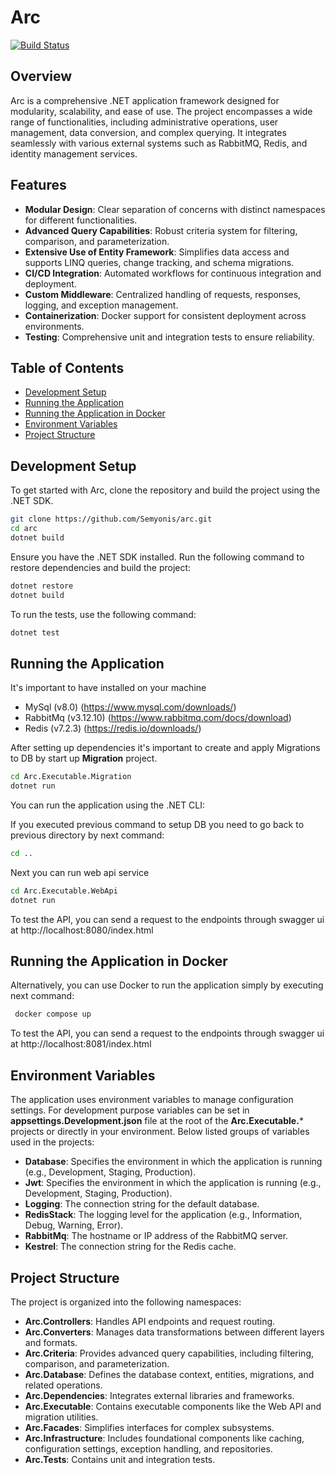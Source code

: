 # Arc

[![Build Status](https://github.com/Semyonis/arc/actions/workflows/dotnet.yml/badge.svg)](https://github.com/Semyonis/arc/actions)

## Overview

Arc is a comprehensive .NET application framework designed for modularity, scalability, and ease of use. The project
encompasses a wide range of functionalities, including administrative operations, user management, data conversion, and
complex querying. It integrates seamlessly with various external systems such as RabbitMQ, Redis, and identity
management services.

## Features

- **Modular Design**: Clear separation of concerns with distinct namespaces for different functionalities.
- **Advanced Query Capabilities**: Robust criteria system for filtering, comparison, and parameterization.
- **Extensive Use of Entity Framework**: Simplifies data access and supports LINQ queries, change tracking, and schema
migrations.
- **CI/CD Integration**: Automated workflows for continuous integration and deployment.
- **Custom Middleware**: Centralized handling of requests, responses, logging, and exception management.
- **Containerization**: Docker support for consistent deployment across environments.
- **Testing**: Comprehensive unit and integration tests to ensure reliability.

## Table of Contents

- [Development Setup](#development-setup)
- [Running the Application](#running-the-application)
- [Running the Application in Docker](#running-the-application-in-docker)
- [Environment Variables](#environment-variables)
- [Project Structure](#project-structure)

## Development Setup

To get started with Arc, clone the repository and build the project using the .NET SDK.

```sh
git clone https://github.com/Semyonis/arc.git
cd arc
dotnet build
```

Ensure you have the .NET SDK installed. Run the following command to restore dependencies and build the project:

```sh
dotnet restore
dotnet build
```
To run the tests, use the following command:

```sh
dotnet test
```

## Running the Application

It's important to have installed on your machine 
- MySql (v8.0) (https://www.mysql.com/downloads/)
- RabbitMq (v3.12.10) (https://www.rabbitmq.com/docs/download)
- Redis (v7.2.3) (https://redis.io/downloads/)

After setting up dependencies it's important to create and apply Migrations to DB by start up **Migration** project.  

```sh
cd Arc.Executable.Migration
dotnet run
```

You can run the application using the .NET CLI:

If you executed previous command to setup DB you need to go back to previous directory by next command:

```sh
cd ..
```

Next you can run web api service

```sh
cd Arc.Executable.WebApi
dotnet run
```

To test the API, you can send a request to the endpoints through swagger ui at http://localhost:8080/index.html

## Running the Application in Docker

Alternatively, you can use Docker to run the application simply by executing next command:

```sh
 docker compose up
```

To test the API, you can send a request to the endpoints through swagger ui at http://localhost:8081/index.html

## Environment Variables

The application uses environment variables to manage configuration settings. For development purpose variables can be
set in **appsettings.Development.json** file at the root of the **Arc.Executable.*** projects or directly in your
environment. Below listed groups of variables used in the projects:

- **Database**: Specifies the environment in which the application is running (e.g., Development, Staging, Production).
- **Jwt**: Specifies the environment in which the application is running (e.g., Development, Staging, Production).
- **Logging**: The connection string for the default database.
- **RedisStack**: The logging level for the application (e.g., Information, Debug, Warning, Error).
- **RabbitMq**: The hostname or IP address of the RabbitMQ server.
- **Kestrel**: The connection string for the Redis cache.

## Project Structure

The project is organized into the following namespaces:

- **Arc.Controllers**: Handles API endpoints and request routing.
- **Arc.Converters**: Manages data transformations between different layers and formats.
- **Arc.Criteria**: Provides advanced query capabilities, including filtering, comparison, and parameterization.
- **Arc.Database**: Defines the database context, entities, migrations, and related operations.
- **Arc.Dependencies**: Integrates external libraries and frameworks.
- **Arc.Executable**: Contains executable components like the Web API and migration utilities.
- **Arc.Facades**: Simplifies interfaces for complex subsystems.
- **Arc.Infrastructure**: Includes foundational components like caching, configuration settings, exception handling,
and repositories.
- **Arc.Tests**: Contains unit and integration tests.
